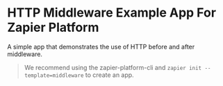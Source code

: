 # HTTP Middleware Example App For Zapier Platform

A simple app that demonstrates the use of HTTP before and after middleware.

> We recommend using the zapier-platform-cli and `zapier init --template=middleware` to create an app.
